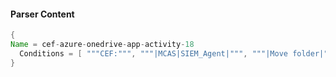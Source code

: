 #### Parser Content
```Java
{
Name = cef-azure-onedrive-app-activity-18
  Conditions = [ """CEF:""", """|MCAS|SIEM_Agent|""", """|Move folder|""" ]
}
```